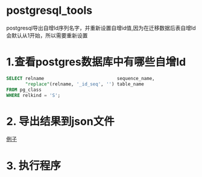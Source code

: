 # postgresql_tools

postgresql导出自增Id序列名字，并重新设置自增id值,因为在迁移数据后表自增Id会默认从1开始，所以需要重新设置

# 1.查看postgres数据库中有哪些自增Id

```sql
SELECT relname                           sequence_name,
       "replace"(relname, '_id_seq', '') table_name
FROM pg_class
WHERE relkind = 'S'; 
```

# 2. 导出结果到json文件

[例子](internal/example/id_seq.json)


# 3. 执行程序

```sh

```